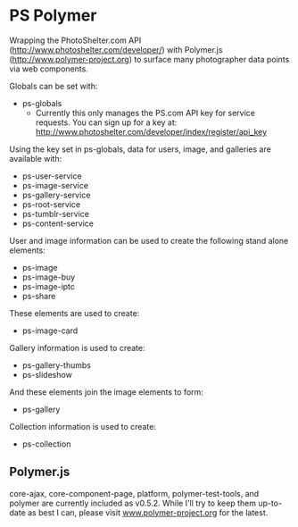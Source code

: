 # PS Polymer

Wrapping the PhotoShelter.com API (http://www.photoshelter.com/developer/) with Polymer.js (http://www.polymer-project.org) to surface many photographer data points via web components.

Globals can be set with:
* ps-globals
  * Currently this only manages the PS.com API key for service requests. You can sign up for a key at: http://www.photoshelter.com/developer/index/register/api_key

Using the key set in ps-globals, data for users, image, and galleries are available with:
* ps-user-service
* ps-image-service
* ps-gallery-service
* ps-root-service
* ps-tumblr-service
* ps-content-service

User and image information can be used to create the following stand alone elements:
* ps-image
* ps-image-buy
* ps-image-iptc
* ps-share

These elements are used to create:
* ps-image-card

Gallery information is used to create:
* ps-gallery-thumbs
* ps-slideshow

And these elements join the image elements to form:
* ps-gallery

Collection information is used to create:
* ps-collection

## Polymer.js

core-ajax, core-component-page, platform, polymer-test-tools, and polymer are currently included as v0.5.2. While I'll try to keep them up-to-date as best I can, please visit www.polymer-project.org for the latest.
